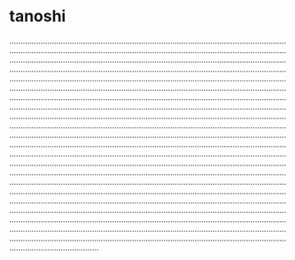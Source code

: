 # tanoshi
................................................................................................................................................................................................................................................................................................................................................................................................................................................................................................................................................................................................................................................................................................................................................................................................................................................................................................................................................................................................................................................................................................................................................................................................................................................................................................................................................................................................................................................................................................................................................................................................................................................................................................................................................................................................................................................................................................................................................................................................................................................................................................................................................................................................................................................................................................................................................................................................................................................................................................................................................................................................................................................................................................................................................................................................................................................................................